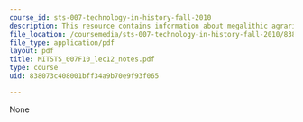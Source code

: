 ```yaml
---
course_id: sts-007-technology-in-history-fall-2010
description: This resource contains information about megalithic agrarian civilizations.
file_location: /coursemedia/sts-007-technology-in-history-fall-2010/838073c408001bff34a9b70e9f93f065_MITSTS_007F10_lec12_notes.pdf
file_type: application/pdf
layout: pdf
title: MITSTS_007F10_lec12_notes.pdf
type: course
uid: 838073c408001bff34a9b70e9f93f065

---
```

None